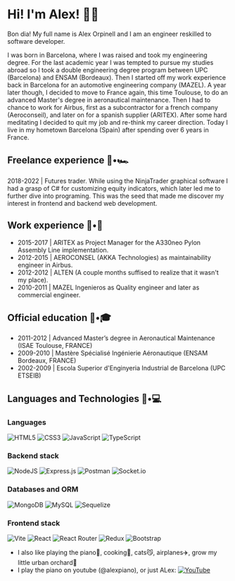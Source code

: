 # Hi! I'm Alex! 👋🏻

Bon dia! My full name is Alex Orpinell and I am an engineer reskilled to software developer.

I was born in Barcelona, where I was raised and took my engineering degree. For the last academic year I was tempted to pursue my studies abroad so I took a double engineering degree program between UPC (Barcelona) and ENSAM (Bordeaux). Then I started off my work experience back in Barcelona for an automotive engineering company (MAZEL). A year later though, I decided to move to France again, this time Toulouse, to do an advanced Master's degree in aeronautical maintenance. Then I had to chance to work for Airbus, first as a subcontractor for a french company (Aeroconseil), and later on for a spanish supplier (ARITEX). After some hard meditating I decided to quit my job and re-think my career direction. Today I live in my hometown Barcelona (Spain) after spending over 6 years in France.

## Freelance experience 👦•🏎️
2018-2022 | Futures trader. While using the NinjaTrader graphical software I had a grasp of C# for customizing equity indicators, which later led me to further dive into programing. This was the seed that made me discover my interest in frontend and backend web development.

## Work experience 👦•🚅
* 2015-2017 | ARITEX as Project Manager for the A330neo Pylon Assembly Line implementation.
* 2012-2015 | AEROCONSEL (AKKA Technologies) as maintainability engineer in Airbus.
* 2012-2012 | ALTEN (A couple months suffised to realize that it wasn't my place).
* 2010-2011 | MAZEL Ingenieros as Quality engineer and later as commercial engineer.

## Official education 👦•🎓
* 2011-2012 | Advanced Master’s degree in Aeronautical Maintenance (ISAE Toulouse, FRANCE)
* 2009-2010 | Mastère Spécialisé Ingénierie Aéronautique (ENSAM Bordeaux, FRANCE)
* 2002-2009 | Escola Superior d'Enginyeria Industrial de Barcelona (UPC ETSEIB)

## Languages and Technologies 👦•💻
### Languages
![HTML5](https://img.shields.io/badge/html5-%23E34F26.svg?style=for-the-badge&logo=html5&logoColor=white)
![CSS3](https://img.shields.io/badge/css3-%231572B6.svg?style=for-the-badge&logo=css3&logoColor=white)
![JavaScript](https://img.shields.io/badge/javascript-%23323330.svg?style=for-the-badge&logo=javascript&logoColor=%23F7DF1E)
![TypeScript](https://img.shields.io/badge/typescript-%23007ACC.svg?style=for-the-badge&logo=typescript&logoColor=white)
### Backend stack
![NodeJS](https://img.shields.io/badge/node.js-6DA55F?style=for-the-badge&logo=node.js&logoColor=white)
![Express.js](https://img.shields.io/badge/express.js-%23404d59.svg?style=for-the-badge&logo=express&logoColor=%2361DAFB)
![Postman](https://img.shields.io/badge/Postman-FF6C37?style=for-the-badge&logo=postman&logoColor=white)
![Socket.io](https://img.shields.io/badge/Socket.io-black?style=for-the-badge&logo=socket.io&badgeColor=010101)
### Databases and ORM
![MongoDB](https://img.shields.io/badge/MongoDB-%234ea94b.svg?style=for-the-badge&logo=mongodb&logoColor=white)
![MySQL](https://img.shields.io/badge/mysql-%2300f.svg?style=for-the-badge&logo=mysql&logoColor=white)
![Sequelize](https://img.shields.io/badge/Sequelize-52B0E7?style=for-the-badge&logo=Sequelize&logoColor=white)
### Frontend stack
![Vite](https://img.shields.io/badge/vite-%23646CFF.svg?style=for-the-badge&logo=vite&logoColor=white)
![React](https://img.shields.io/badge/react-%2320232a.svg?style=for-the-badge&logo=react&logoColor=%2361DAFB)
![React Router](https://img.shields.io/badge/React_Router-CA4245?style=for-the-badge&logo=react-router&logoColor=white)
![Redux](https://img.shields.io/badge/redux-%23593d88.svg?style=for-the-badge&logo=redux&logoColor=white)
![Bootstrap](https://img.shields.io/badge/bootstrap-%23563D7C.svg?style=for-the-badge&logo=bootstrap&logoColor=white)

+ I also like playing the piano🎹, cooking🍜, cats😼, airplanes✈️, grow my little urban orchard🌱
+ I play the piano on youtube (@alexpiano), or just ALex: <a href="https://youtube.com/playlist?list=PLJVgEo4qcrfhPdfPICwGvXe90lb9M8dj-">![YouTube](https://img.shields.io/badge/YouTube-%23FF0000.svg?style=for-the-badge&logo=YouTube&logoColor=white)</a>
